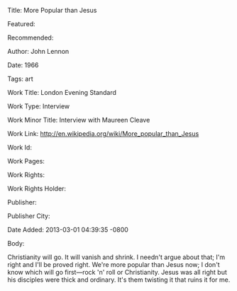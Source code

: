 Title: More Popular than Jesus

Featured: 

Recommended: 

Author: John Lennon

Date: 1966

Tags: art

Work Title: London Evening Standard

Work Type: Interview

Work Minor Title:  Interview with Maureen Cleave

Work Link: http://en.wikipedia.org/wiki/More_popular_than_Jesus

Work Id:  

Work Pages:  

Work Rights:  

Work Rights Holder:  

Publisher:  

Publisher City:  

Date Added: 2013-03-01 04:39:35 -0800

Body:

Christianity will go. It will vanish and shrink. I needn't argue about that; I'm right and I'll be proved right. We're more popular than Jesus now; I don't know which will go first—rock 'n' roll or Christianity. Jesus was all right but his disciples were thick and ordinary. It's them twisting it that ruins it for me.


